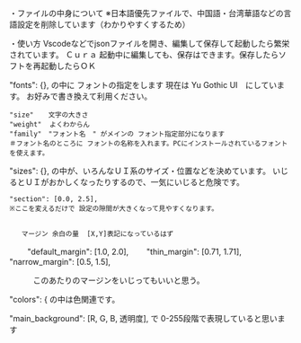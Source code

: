 ・ファイルの中身について
※日本語優先ファイルで、中国語・台湾華語などの言語設定を削除しています（わかりやすくするため）



・使い方
Vscodeなどでjsonファイルを開き、編集して保存して起動したら繁栄されています。
Ｃｕｒａ 起動中に編集しても、保存はできます。保存したらソフトを再起動したらＯＫ



"fonts": {},
の中に フォントの指定をします
 現在は Yu Gothic UI　にしています。
お好みで書き換えて利用ください。


	"size" 　 文字の大きさ 
	"weight"  よくわからん
	"family"　"フォント名　" がメインの フォント指定部分になります
	＃フォント名のところに フォントの名称を入れます。PCにインストールされているフォントを使えます。



"sizes": {},
の中が、いろんなＵＩ系のサイズ・位置などを決めています。
いじるとＵＩがおかしくなったりするので、一気にいじると危険です。


	"section": [0.0, 2.5], 
	※ここを変えるだけで 設定の隙間が大きくなって見やすくなります。


       マージン 余白の量  [X,Y]表記になっているはず
　　
        "default_margin": [1.0, 2.0],　　
        "thin_margin": [0.71, 1.71],
        "narrow_margin": [0.5, 1.5],

　　　このあたりのマージンをいじってもいいと思う。

"colors": {
の中は色関連です。

"main_background": [R, G, B, 透明度], で 0-255段階で表現していると思います


